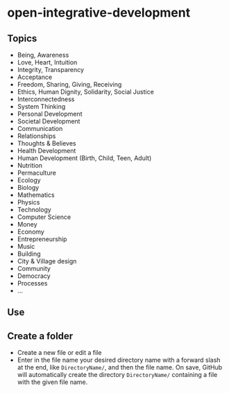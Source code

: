 open-integrative-development
============================

## Topics

* Being, Awareness
* Love, Heart, Intuition
* Integrity, Transparency
* Acceptance
* Freedom, Sharing, Giving, Receiving
* Ethics, Human Dignity, Solidarity, Social Justice
* Interconnectedness
* System Thinking
* Personal Development
* Societal Development
* Communication
* Relationships
* Thoughts & Believes
* Health Development
* Human Development (Birth, Child, Teen, Adult)
* Nutrition
* Permaculture
* Ecology
* Biology
* Mathematics
* Physics
* Technology
* Computer Science
* Money
* Economy
* Entrepreneurship
* Music
* Building
* City & Village design
* Community
* Democracy
* Processes
* ...


## Use

## Create a folder

* Create a new file or edit a file
* Enter in the file name your desired directory name with a forward slash at the end, like ``DirectoryName/``, and then the file name. On save, GitHub will automatically create the directory ``DirectoryName/`` containing a file with the given file name.
